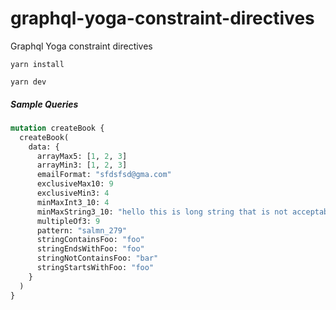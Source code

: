 # graphql-yoga-constraint-directives

Graphql Yoga constraint directives

```
yarn install

yarn dev
```

##### Sample Queries

```graphql
mutation createBook {
  createBook(
    data: {
      arrayMax5: [1, 2, 3]
      arrayMin3: [1, 2, 3]
      emailFormat: "sfdsfsd@gma.com"
      exclusiveMax10: 9
      exclusiveMin3: 4
      minMaxInt3_10: 4
      minMaxString3_10: "hello this is long string that is not acceptable"
      multipleOf3: 9
      pattern: "salmn_279"
      stringContainsFoo: "foo"
      stringEndsWithFoo: "foo"
      stringNotContainsFoo: "bar"
      stringStartsWithFoo: "foo"
    }
  )
}
```
